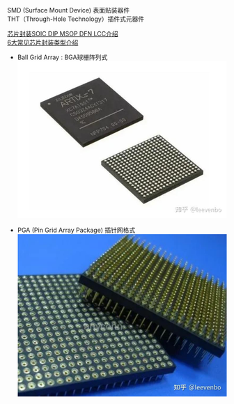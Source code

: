 
SMD (Surface Mount Device) 表面贴装器件  
THT（Through-Hole Technology）插件式元器件  

[芯片封装SOIC DIP MSOP DFN LCC介绍](https://blog.csdn.net/Clara_D/article/details/120969354)     
[6大常见芯片封装类型介绍](https://zhuanlan.zhihu.com/p/562667031)  

- Ball Grid Array : BGA球栅阵列式  
![BGA球栅阵列式  ](assets/Pasted%20image%2020231201130355.png)  

- PGA (Pin Grid Array Package) 插针网格式  
![插针网格式](assets/Pasted%20image%2020231201130508.png)